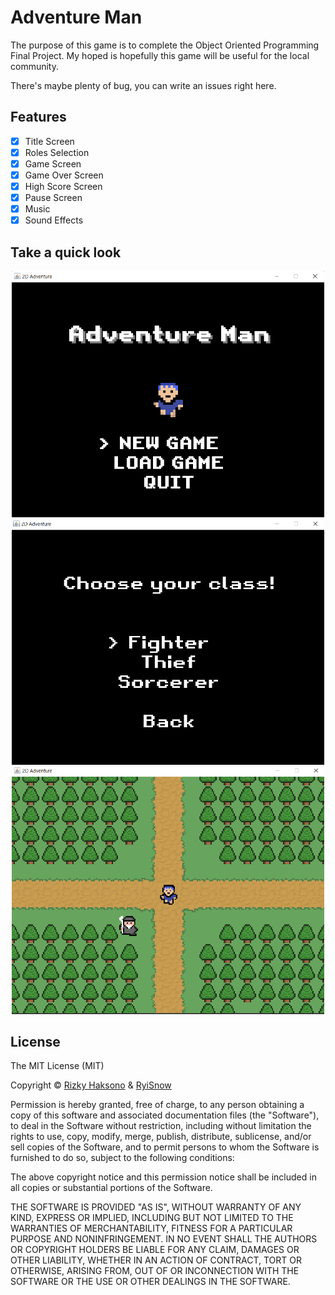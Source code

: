 # Adventure Man

The purpose of this game is to complete the Object Oriented Programming Final Project. My hoped is hopefully this game will be useful for the local community.

There's maybe plenty of bug, you can write an issues right here.

## Features

  * [x] Title Screen
  * [x] Roles Selection
  * [x] Game Screen
  * [x] Game Over Screen
  * [x] High Score Screen
  * [x] Pause Screen
  * [x] Music
  * [x] Sound Effects

## Take a quick look

<div align="center">
 <img src="https://raw.githubusercontent.com/rizkyhaksono/project-game-adventure/main/screenshot/screen-1.png" width="500px"/>
 <img src="https://raw.githubusercontent.com/rizkyhaksono/project-game-adventure/main/screenshot/screen-2.png" width="500px"/>
 <img src="https://raw.githubusercontent.com/rizkyhaksono/project-game-adventure/main/screenshot/screen-3.png" width="500px"/>
</div>

## License

The MIT License (MIT)

Copyright © [Rizky Haksono](https://github.com/rizkyhaksono) & [RyiSnow](https://twitter.com/RyiSnow2017)

Permission is hereby granted, free of charge, to any person obtaining a copy of this software and associated documentation files (the "Software"), to deal in the Software without restriction, including without limitation the rights to use, copy, modify, merge, publish, distribute, sublicense, and/or sell copies of the Software, and to permit persons to whom the Software is furnished to do so, subject to the following conditions:

The above copyright notice and this permission notice shall be included in all copies or substantial portions of the Software.

THE SOFTWARE IS PROVIDED "AS IS", WITHOUT WARRANTY OF ANY KIND, EXPRESS OR IMPLIED, INCLUDING BUT NOT LIMITED TO THE WARRANTIES OF MERCHANTABILITY, FITNESS FOR A PARTICULAR PURPOSE AND NONINFRINGEMENT. IN NO EVENT SHALL THE AUTHORS OR COPYRIGHT HOLDERS BE LIABLE FOR ANY CLAIM, DAMAGES OR OTHER LIABILITY, WHETHER IN AN ACTION OF CONTRACT, TORT OR OTHERWISE, ARISING FROM, OUT OF OR INCONNECTION WITH THE SOFTWARE OR THE USE OR OTHER DEALINGS IN THE SOFTWARE.
